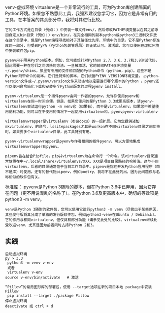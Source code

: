 venv-虚拟环境
	virtualenv是一个非常流行的工具，可为Python库创建隔离的Python环境。如果您不熟悉此工具，我强烈建议您学习它，因为它是非常有用的工具，在本答案的其余部分中，我将对其进行比较。

	它的工作方式是在目录（例如：）中安装一堆文件env/，然后修改PATH环境变量以在其之前添加自定义bin目录（例如：）env/bin/。在完全相同的副本python或python3二进制文件放在这个目录中，但是Python编程寻找相对于其路径优先库，环境中的目录。它不是Python标准库的一部分，但受到PyPA（Python包装管理局）的正式认可。激活后，您可以使用在虚拟环境中安装软件包pip。

	pyenv用于隔离Python版本。例如，您可能想针对Python 2.7、3.6、3.7和3.8测试代码，因此需要一种在它们之间切换的方法。一旦被激活，它的前缀PATH与环境变量~/.pyenv/shims，那里有专用的文件相匹配的Python命令（python，pip）。这些不是Python附带命令的副本。它们是特殊的脚本，它们根据PYENV_VERSION环境变量，.python-version文件或~/.pyenv/version文件来动态地决定要运行哪个版本的Python 。pyenv还可以使用命令简化下载和安装多个Python版本的过程pyenv install。

	pyenv-virtualenv是一个插件pyenv由同一作者的pyenv，允许你使用pyenv和virtualenv在同一时间方便。但是，如果您使用的是Python 3.3或更高版本，请pyenv-virtualenv尝试运行python -m venv它（如果有），而不是virtualenv。如果您不希望使用便利功能，则可以在不使用的情况下一起使用virtualenv和。pyenvpyenv-virtualenv

	virtualenvwrapper是virtualenv（参见docs）的一组扩展。它为您提供诸如mkvirtualenv，的命令，lssitepackages尤其是workon在不同virtualenv目录之间切换时。如果要多个virtualenv目录，此工具特别有用。

	pyenv-virtualenvwrapper是pyenv与作者相同的插件pyenv，可以方便地集成virtualenvwrapper到pyenv。

	pipenv旨在结合Pipfile，pip并virtualenv为在命令行一个命令。该virtualenv目录通常放置在中~/.local/share/virtualenvs/XXX，XXX是项目目录路径的哈希值。这与不同virtualenv，后者的目录通常位于当前工作目录中。pipenv是指在开发Python应用程序（而不是库）时使用。还有的替代物pipenv，例如poetry，我将不在此处列出，因为此问题仅与名称相似的软件包有关。

标准库：
	pyvenv是Python 3随附的脚本，但在Python 3.6中已弃用，因为它存在问题（更不用说混乱的名称了）。在Python 3.6及更高版本中，确切的等效项是python3 -m venv。

	venv是Python 3随附的软件包，您可以使用它运行python3 -m venv（尽管出于某些原因，某些发行版将其分成了单独的发行版软件包，例如python3-venv在Ubuntu / Debian上）。它的作用与相同virtualenv，但仅具有部分功能（请参见此处的比较）。virtualenv继续比受欢迎venv，尤其是因为前者同时支持Python 2和3。


## 实践

	启动虚拟环境
	py > 3.3
	 python3 -m venv v-env
	 或者
	 virtualenv v-env
	source v-env/bin/activate   # 激活

	“Pillow”的常用图形库的部署包，使用 --target选项在新的项目本地 package中安装Pillow
	 pip install --target ./package Pillow
	停止虚拟环境
	deactivate 或 ctrl + d



